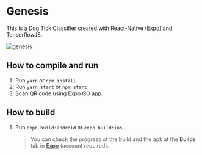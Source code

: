 # Genesis

This is a Dog Tick Classifier created with React-Native (Expo) and TensorflowJS.

![genesis](https://user-images.githubusercontent.com/47204120/202616806-f329b0ad-7dd0-4573-990e-1884b548c191.png)

## How to compile and run

1. Run `yarn` or `npm install`
2. Run `yarn start` or `npm start`
3. Scan QR code using Expo GO app.

## How to build

1. Run `expo build:android` or `expo build:ios`
   > You can check the progress of the build and the apk at the **Builds** tab in [Expo](https://expo.io/) (account required).
